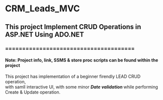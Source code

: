 # CRM_Leads_MVC

<h2> This project Implement CRUD Operations in ASP.NET Using ADO.NET </h2>

### ======================================

#### Note: Project info, link, SSMS & store proc scripts can be found within the project

<p> This project has implementation of a beginner firendly LEAD CRUD operation,<br>
 with samll interactive UI, with some minor <em><strong> Date validation </strong></em> while performing Create & Update operation. </p>
